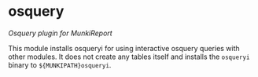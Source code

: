# osquery
_Osquery plugin for MunkiReport_

This module installs osqueryi for using interactive osquery queries with other modules. It does not create any tables itself and installs the `osqueryi` binary to `${MUNKIPATH}osqueryi`.
